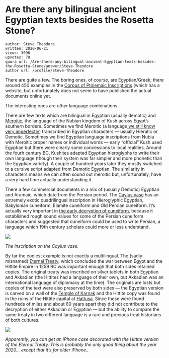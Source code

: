 # Are there any bilingual ancient Egyptian texts besides the Rosetta Stone?

	author: Steve Theodore
	written: 2020-06-21
	views: 3096
	upvotes: 78
	quora url: /Are-there-any-bilingual-ancient-Egyptian-texts-besides-the-Rosetta-Stone/answer/Steve-Theodore
	author url: /profile/Steve-Theodore


There are quite a few. The boring ones, of course, are Egyptian/Greek; there around 450 examples in the [Corpus of Ptolemaic Inscriptions](http://cpi.csad.ox.ac.uk/about/) (which has a website, but unfortunately does not seem to have published the actual documents online yet.

The interesting ones are _other_ language combinations.

There are few texts which are bilingual in Egyptian (usually demotic) and [Meroitic](http://www.ancientsudan.org/writing_02_meroitic.htm), the language of the Nubian kingdom of Kush across Egypt’s southern borders. Sometimes we find Meroitic (a language[ we still know very imperfectly](http://news.bbc.co.uk/2/hi/africa/7786361.stm)) transcribed in Egyptian characters — usually Hieratic or Demotic. Sometimes we find Egyptian language inscriptions from Nubia with Meroitic proper names or individual words — early “official” Kush used Egyptian but there were clearly some concessions to local realities. Around the fourh century BC, Kushites adapted Egyptian hieroglyphs to write their own language (though their system was far simpler and more phonetic than the Egyptian variety). A couple of hundred years later they mostly switched to a cursive script adapted from Demotic Egyptian. The similarity in characters means we can often sound out meroitic but, unfortunately, have a very hard time actually understanding it.

There a few commercial documents in a mix of (usually Demotic) Egyptian and Aramaic, which date from the Persian period. The [Caylus vase](https://en.wikipedia.org/wiki/Caylus_vase) has an extremely exotic quadrilingual inscription in Hieroglyphic Egyptian, Babylonian cuneiform, Elamite cuneiform and Old Persian cuneiform. It’s actually very important in [the early decryption of cuneiform](https://www.quora.com/How-did-historians-learn-Sumerian-How-was-such-an-old-dead-language-decoded/answer/Steve-Theodore?ch=10&share=6f1c236c&srid=zLvM), because it established rough sound values for some of the Persian cuneiform characters and suggested that cuneiform could be used to write Persian, a language which 19th century scholars could more or less understand.

![](https://qph.fs.quoracdn.net/main-qimg-abd14b87e2bcc096976765513f81caf0)

_The inscription on the Caylus vase._ 

By far the coolest example is not exactly a multilingual. The (sadly misnamed) [Eternal Treaty](https://en.wikipedia.org/wiki/Egyptian%E2%80%93Hittite_peace_treaty), which concluded the war between Egypt and the Hittite Empire in 1259 BC was important enough that both sides retained copies. The original treaty was inscribed on silver tablets in both Egyptian and Akkadian (the Hittites had a language of their own, but Akkadian was an international language of diplomacy at the time). The originals are losts but copies of the text were also preserved by both sides — the Egyptian version is carved on a wall of the [Temple of Karnak](https://en.wikipedia.org/wiki/Karnak) and the Hittite copy was found in the ruins of the Hittite capital at [Hattusa](https://en.wikipedia.org/wiki/Hattusa). Since these were found hundreds of miles and about 60 years apart they did not contribute to the decryption of either Akkadian or Egyptian — but the ability to compare the same treaty in two different language is a rare and precious treat historians of both cultures.

![](https://qph.fs.quoracdn.net/main-qimg-15eddd16016368c29ee79aa8e9a0249d)

_Apparently, you can get an iPhone case decorated with the Hittite version of the Eternal Treaty. This is probably the only good thing about the year 2020… except that it’s for older iPhone.._ 

